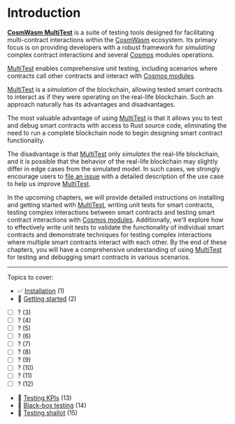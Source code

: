 # Introduction

[**CosmWasm MultiTest**](https://github.com/CosmWasm/cw-multi-test) is a suite
of testing tools designed for facilitating multi-contract interactions within
the [CosmWasm](https://github.com/CosmWasm) ecosystem. Its primary focus is on
providing developers with a robust framework for _simulating_ complex contract
interactions and several [Cosmos](https://docs.cosmos.network/) modules
operations.

[MultiTest](https://github.com/CosmWasm/cw-multi-test) enables comprehensive
unit testing, including scenarios where contracts call other contracts and
interact with
[Cosmos modules](https://docs.cosmos.network/v0.50/learn/intro/sdk-design#modules).

[MultiTest](https://github.com/CosmWasm/cw-multi-test) is a _simulation_ of the
blockchain, allowing tested smart contracts to interact as if they were
operating on the real-life blockchain. Such an approach naturally has its
advantages and disadvantages.

The most valuable advantage of using
[MultiTest](https://github.com/CosmWasm/cw-multi-test) is that it allows you to
test and debug smart contracts with access to Rust source code, eliminating the
need to run a complete blockchain node to begin designing smart contract
functionality.

The disadvantage is that [MultiTest](https://github.com/CosmWasm/cw-multi-test)
only _simulates_ the real-life blockchain, and it is possible that the behavior
of the real-life blockchain may slightly differ in edge cases from the simulated
model. In such cases, we strongly encourage users to
[file an issue](https://github.com/CosmWasm/cw-multi-test/issues) with a
detailed description of the use case to help us improve
[MultiTest](https://github.com/CosmWasm/cw-multi-test).

In the upcoming chapters, we will provide detailed instructions on installing
and getting started with [MultiTest](https://github.com/CosmWasm/cw-multi-test),
writing unit tests for smart contracts, testing complex interactions between
smart contracts and testing smart contract interactions with
[Cosmos modules](https://docs.cosmos.network/v0.50/learn/intro/sdk-design#modules).
Additionally, we'll explore how to effectively write unit tests to validate the
functionality of individual smart contracts and demonstrate techniques for
testing complex interactions where multiple smart contracts interact with each
other. By the end of these chapters, you will have a comprehensive understanding
of using [MultiTest](https://github.com/CosmWasm/cw-multi-test) for testing and
debugging smart contracts in various scenarios.

---

Topics to cover:

- ✅ [Installation](multitest/installation) (1)
- 🚧 [Getting started](multitest/getting-started) (2)
- [ ] ? (3)
- [ ] ? (4)
- [ ] ? (5)
- [ ] ? (6)
- [ ] ? (7)
- [ ] ? (8)
- [ ] ? (9)
- [ ] ? (10)
- [ ] ? (11)
- [ ] ? (12)
- 🚧 [Testing KPIs](/multitest/miscellaneous/testing-kpis) (13)
- 🚧 [Black-box testing](/multitest/miscellaneous/black-box-testing) (14)
- 🚧 [Testing shallot](/multitest/miscellaneous/testing-shallot) (15)
